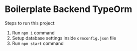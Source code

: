 # Boilerplate Backend TypeOrm

Steps to run this project:

1. Run `npm i` command
2. Setup database settings inside `ormconfig.json` file
3. Run `npm start` command
